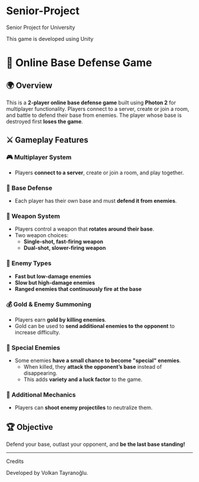# Senior-Project
Senior Project for University

This game is developed using Unity

# 🏰 Online Base Defense Game  

## 🌍 Overview  
This is a **2-player online base defense game** built using **Photon 2** for multiplayer functionality. Players connect to a server, create or join a room, and battle to defend their base from enemies. The player whose base is destroyed first **loses the game**.  

## ⚔️ Gameplay Features  
### 🎮 Multiplayer System  
- Players **connect to a server**, create or join a room, and play together.  

### 🏰 Base Defense  
- Each player has their own base and must **defend it from enemies**.  

### 🔫 Weapon System  
- Players control a weapon that **rotates around their base**.  
- Two weapon choices:  
  - **Single-shot, fast-firing weapon**  
  - **Dual-shot, slower-firing weapon**  

### 👾 Enemy Types  
- **Fast but low-damage enemies**  
- **Slow but high-damage enemies**  
- **Ranged enemies that continuously fire at the base**  

### 💰 Gold & Enemy Summoning  
- Players earn **gold by killing enemies**.  
- Gold can be used to **send additional enemies to the opponent** to increase difficulty.  

### 🦠 Special Enemies  
- Some enemies **have a small chance to become "special" enemies**.  
  - When killed, they **attack the opponent’s base** instead of disappearing.  
  - This adds **variety and a luck factor** to the game.  

### 🎯 Additional Mechanics  
- Players can **shoot enemy projectiles** to neutralize them.

## 🏆 Objective  
Defend your base, outlast your opponent, and **be the last base standing!**  

---

Credits

Developed by Volkan Tayranoğlu.
